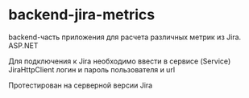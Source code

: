 # backend-jira-metrics
backend-часть приложения для расчета различных метрик из Jira. ASP.NET

Для подключения к Jira необходимо ввести в сервисе (Service) JiraHttpClient логин и пароль пользователя и url 

Протестирован на серверной версии Jira

